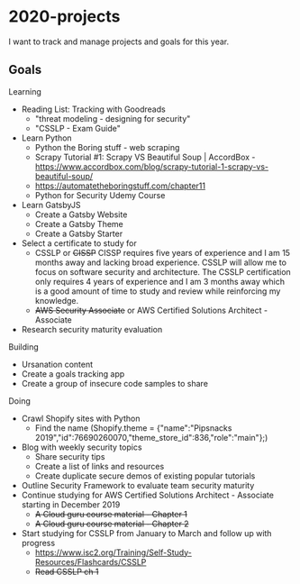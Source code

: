 # 2020-projects 
I want to track and manage projects and goals for this year. 

## Goals

Learning
- Reading List: Tracking with Goodreads
  - "threat modeling - designing for security"
  - "CSSLP - Exam Guide"
- Learn Python
  - Python the Boring stuff - web scraping
  - Scrapy Tutorial #1: Scrapy VS Beautiful Soup | AccordBox - https://www.accordbox.com/blog/scrapy-tutorial-1-scrapy-vs-beautiful-soup/
  - https://automatetheboringstuff.com/chapter11
  - Python for Security Udemy Course
- Learn GatsbyJS
  - Create a Gatsby Website
  - Create a Gatsby Theme
  - Create a Gatsby Starter
- Select a certificate to study for
    - CSSLP or ~~CISSP~~
      CISSP requires five years of experience and I am 15 months away and lacking broad experience. CSSLP will allow me to focus on           software security and architecture. The CSSLP certification only requires 4 years of experience and I am 3 months away which is a 
      good amount of time to study and review while reinforcing my knowledge. 
    - ~~AWS Security Associate~~ or AWS Certified Solutions Architect - Associate
- Research security maturity evaluation
  
Building
- Ursanation content
- Create a goals tracking app
- Create a group of insecure code samples to share

Doing
- Crawl Shopify sites with Python 
  - Find the name (Shopify.theme = {"name":"Pipsnacks 2019","id":76690260070,"theme_store_id":836,"role":"main"};)
- Blog with weekly security topics
  - Share security tips
  - Create a list of links and resources
  - Create duplicate secure demos of existing popular tutorials 
- Outline Security Framework to evaluate team security maturity
- Continue studying for AWS Certified Solutions Architect - Associate starting in December 2019
  - ~~A Cloud guru course material - Chapter 1~~
  - ~~A Cloud guru course material - Chapter 2~~
- Start studying for CSSLP from January to March and follow up with progress
  - https://www.isc2.org/Training/Self-Study-Resources/Flashcards/CSSLP
  - ~~Read CSSLP ch 1~~
